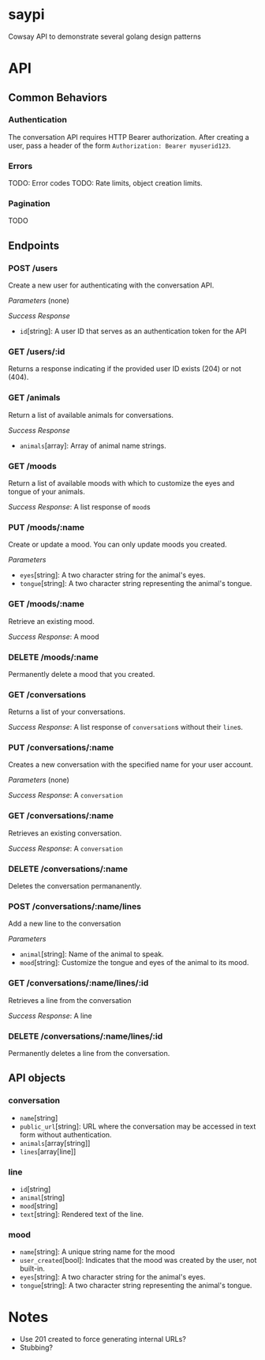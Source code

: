 # saypi
Cowsay API to demonstrate several golang design patterns

# API

## Common Behaviors

### Authentication

The conversation API requires HTTP Bearer authorization. After creating a user, pass a header of the form `Authorization: Bearer myuserid123`.

### Errors

TODO: Error codes
TODO: Rate limits, object creation limits.


### Pagination

TODO

## Endpoints

### POST /users

Create a new user for authenticating with the conversation API.

*Parameters* (none)

*Success Response*
* `id`[string]: A user ID that serves as an authentication token for the API

### GET /users/:id

Returns a response indicating if the provided user ID exists (204) or not (404).

### GET /animals

Return a list of available animals for conversations.

*Success Response*
* `animals`[array]: Array of animal name strings.

### GET /moods

Return a list of available moods with which to customize the eyes and
tongue of your animals.

*Success Response*: A list response of `mood`s

### PUT /moods/:name

Create or update a mood. You can only update moods you created.

*Parameters*
* `eyes`[string]: A two character string for the animal's eyes.
* `tongue`[string]: A two character string representing the animal's tongue.

### GET /moods/:name

Retrieve an existing mood.

*Success Response*: A mood

### DELETE /moods/:name

Permanently delete a mood that you created.

### GET /conversations

Returns a list of your conversations.

*Success Response*: A list response of `conversation`s without their `line`s.

### PUT /conversations/:name

Creates a new conversation with the specified name for your user account.

*Parameters* (none)

*Success Response*: A `conversation`

### GET /conversations/:name

Retrieves an existing conversation. 

*Success Response*: A `conversation`

### DELETE /conversations/:name

Deletes the conversation permananently.

### POST /conversations/:name/lines

Add a new line to the conversation

*Parameters*
* `animal`[string]: Name of the animal to speak.
* `mood`[string]: Customize the tongue and eyes of the animal to its mood. 

### GET /conversations/:name/lines/:id

Retrieves a line from the conversation

*Success Response*: A line

### DELETE /conversations/:name/lines/:id

Permanently deletes a line from the conversation.

## API objects

### conversation
* `name`[string]
* `public_url`[string]: URL where the conversation may be accessed in text form without authentication.
* `animals`[array[string]]
* `lines`[array[line]]

### line

* `id`[string]
* `animal`[string]
* `mood`[string]
* `text`[string]: Rendered text of the line.

### mood
* `name`[string]: A unique string name for the mood
* `user_created`[bool]: Indicates that the mood was created by the user, not built-in.
* `eyes`[string]: A two character string for the animal's eyes.
* `tongue`[string]: A two character string representing the animal's tongue.

# Notes
* Use 201 created to force generating internal URLs?
* Stubbing?
